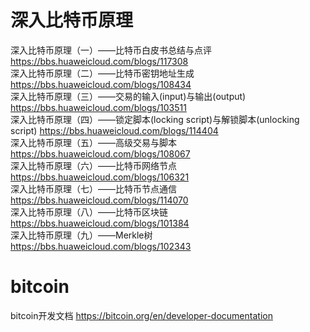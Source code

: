 # 深入比特币原理
深入比特币原理（一）——比特币白皮书总结与点评 https://bbs.huaweicloud.com/blogs/117308 <br>
深入比特币原理（二）——比特币密钥地址生成 https://bbs.huaweicloud.com/blogs/108434 <br>
深入比特币原理（三）——交易的输入(input)与输出(output) https://bbs.huaweicloud.com/blogs/103511 <br>
深入比特币原理（四）——锁定脚本(locking script)与解锁脚本(unlocking script) https://bbs.huaweicloud.com/blogs/114404 <br>
深入比特币原理（五）——高级交易与脚本 https://bbs.huaweicloud.com/blogs/108067 <br>
深入比特币原理（六）——比特币网络节点 https://bbs.huaweicloud.com/blogs/106321 <br>
深入比特币原理（七）——比特币节点通信 https://bbs.huaweicloud.com/blogs/114070 <br>
深入比特币原理（八）——比特币区块链 https://bbs.huaweicloud.com/blogs/101384 <br>
深入比特币原理（九）——Merkle树 https://bbs.huaweicloud.com/blogs/102343 <br>

# bitcoin
bitcoin开发文档 https://bitcoin.org/en/developer-documentation
